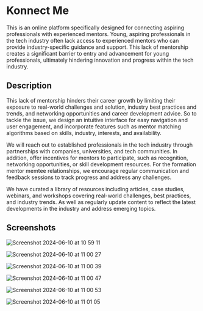 # Konnect Me 

This is an online platform specifically designed for connecting aspiring professionals with experienced mentors. Young, aspiring professionals in the tech industry often lack access to experienced mentors who can provide industry-specific guidance and support. This lack of mentorship creates a significant barrier to entry and advancement for young professionals, ultimately hindering innovation and progress within the tech industry.

## Description

This lack of mentorship hinders their career growth by limiting their exposure to real-world challenges and solution, industry best practices and trends, and networking opportunities and career development advice. So to tackle the issue, we design an intuitive interface for easy navigation and user engagement, and incorporate features such as mentor matching algorithms based on skills, industry, interests, and availability. 

We will reach out to established professionals in the tech industry through partnerships with companies, universities, and tech communities. In addition, offer incentives for mentors to participate, such as recognition, networking opportunities, or skill development resources. For the formation mentor memtee relationships, we encourage regular communication and feedback sessions to track progress and address any challenges.

We have curated a library of resources including articles, case studies, webinars, and workshops covering real-world challenges, best practices, and industry trends. As well as regularly update content to reflect the latest developments in the industry and address emerging topics. 

## Screenshots  

![Screenshot 2024-06-10 at 10 59 11](https://github.com/Kr1st1naK/Web-Dev-Project/assets/158170584/80faa505-1cc7-41e6-ae10-0056cd01e149)

![Screenshot 2024-06-10 at 11 00 27](https://github.com/Kr1st1naK/Web-Dev-Project/assets/158170584/b5b3818a-c209-4ff6-b3f5-c0aea34e38ac)

![Screenshot 2024-06-10 at 11 00 39](https://github.com/Kr1st1naK/Web-Dev-Project/assets/158170584/af535768-e822-432b-8998-314e802aca41)

![Screenshot 2024-06-10 at 11 00 47](https://github.com/Kr1st1naK/Web-Dev-Project/assets/158170584/75741991-e2d7-47a8-bcad-f1464997eaba)

![Screenshot 2024-06-10 at 11 00 53](https://github.com/Kr1st1naK/Web-Dev-Project/assets/158170584/1c1c691c-dafb-4236-bc81-508338ca25c6)

![Screenshot 2024-06-10 at 11 01 05](https://github.com/Kr1st1naK/Web-Dev-Project/assets/158170584/01fd181c-fe7b-4a51-acff-13a97496ff95)
